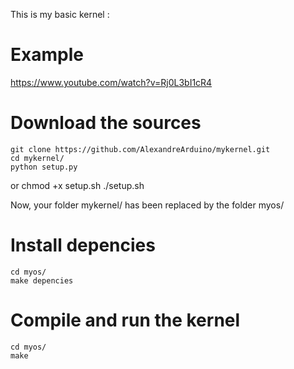 This is my basic kernel : 

# Example

https://www.youtube.com/watch?v=Rj0L3bI1cR4

# Download the sources

    git clone https://github.com/AlexandreArduino/mykernel.git
    cd mykernel/
    python setup.py
or
    chmod +x setup.sh
    ./setup.sh

Now, your folder mykernel/ has been replaced by the folder myos/

# Install depencies

    cd myos/
    make depencies

# Compile and run the kernel

    cd myos/
    make
